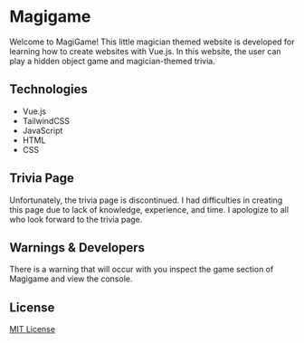 # Magigame

Welcome to MagiGame! This little magician themed website is developed for learning how to create websites with Vue.js. In this website, the user can play a hidden object game and magician-themed trivia.

## Technologies

- Vue.js
- TailwindCSS
- JavaScript
- HTML
- CSS

## Trivia Page 
Unfortunately, the trivia page is discontinued. I had difficulties in creating this page due to lack of knowledge, experience, and time. I apologize to all who look forward to the trivia page.

## Warnings & Developers
There is a warning that will occur with you inspect the game section of Magigame and view the console.

## License
[MIT License](https://github.com/WeiJian123-tech/MagiGame/blob/main/LICENSE)
